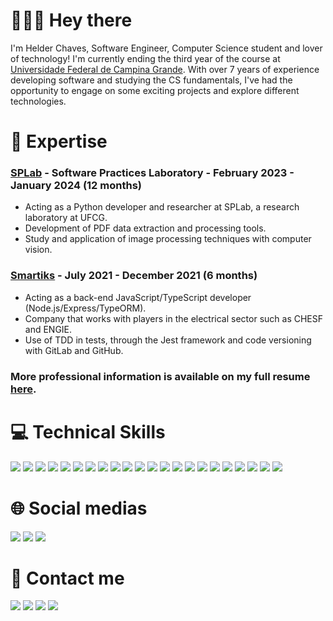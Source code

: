 # 🙋🏻‍♂️ Hey there

I'm Helder Chaves, Software Engineer, Computer Science student and lover of technology! I'm currently ending the third year of the course at [Universidade Federal de Campina Grande](https://www.computacao.ufcg.edu.br/). With over 7 years of experience developing software and studying the CS fundamentals, I've had the opportunity to engage on some exciting projects and explore different technologies.

# 🚀 Expertise

### [SPLab](https://splab.computacao.ufcg.edu.br/) - Software Practices Laboratory - February 2023 - January 2024 (12 months)
- Acting as a Python developer and researcher at SPLab, a research laboratory at UFCG.
- Development of PDF data extraction and processing tools.
- Study and application of image processing techniques with computer vision.

### [Smartiks](https://www.smartiks.com/) - July 2021 - December 2021 (6 months)
- Acting as a back-end JavaScript/TypeScript developer (Node.js/Express/TypeORM).
- Company that works with players in the electrical sector such as CHESF and ENGIE.
- Use of TDD in tests, through the Jest framework and code versioning with GitLab and GitHub.

### More professional information is available on my full resume [here](https://docs.google.com/document/d/1ErIbJLHPtCa7y2GjUZ-FLprgL_z0s_7nziXDfzEJ5c0/edit?usp=sharing).

# 💻 Technical Skills

![](https://img.shields.io/badge/Python-3776AB?style=for-the-badge&logo=python&logoColor=white)
![](https://img.shields.io/badge/Flask-000000?style=for-the-badge&logo=flask&logoColor=white)
![](https://img.shields.io/badge/Opencv-8b1df2?style=for-the-badge&logo=Opencv&logoColor=white)
![](https://img.shields.io/badge/Java-ED8B00?style=for-the-badge&logo=java&logoColor=white)
![](https://img.shields.io/badge/Spring-6DB33F?style=for-the-badge&logo=spring&logoColor=white)
![](https://img.shields.io/badge/Node.js-43853D?style=for-the-badge&logo=node.js&logoColor=white)
![](https://img.shields.io/badge/JavaScript-F7DF1E?style=for-the-badge&logo=javascript&logoColor=black)
![](https://img.shields.io/badge/TypeScript-007ACC?style=for-the-badge&logo=typescript&logoColor=white)
![](https://img.shields.io/badge/React-111111?style=for-the-badge&logo=react&logoColor=61DAFB)
![](https://img.shields.io/badge/C-00599C?style=for-the-badge&logo=c&logoColor=white)
![](https://img.shields.io/badge/Haskell-4B275F?style=for-the-badge&logo=haskell)
![](https://img.shields.io/badge/HTML5-E34F26?style=for-the-badge&logo=html5&logoColor=white)
![](https://img.shields.io/badge/CSS3-1572B6?style=for-the-badge&logo=css3&logoColor=white)
![](https://img.shields.io/badge/SQLite-07405E?style=for-the-badge&logo=sqlite&logoColor=white)
![](https://img.shields.io/badge/PostgreSQL-316192?style=for-the-badge&logo=postgresql&logoColor=white)
![](https://img.shields.io/badge/MongoDB-4EA94B?style=for-the-badge&logo=mongodb&logoColor=white)
![](https://img.shields.io/badge/Git-E34F26?style=for-the-badge&logo=git&logoColor=white)
![](https://img.shields.io/badge/GitHub-000000?style=for-the-badge&logo=github&logoColor=white)
![](https://img.shields.io/badge/GitLab-330F63?style=for-the-badge&logo=gitlab&logoColor=white)
![](https://img.shields.io/badge/Windows-017AD7?style=for-the-badge&logo=windows&logoColor=white)
![](https://img.shields.io/badge/Linux-E34F26?style=for-the-badge&logo=linux&logoColor=black)
![](https://img.shields.io/badge/macOS-FFFFFF?style=for-the-badge&logo=apple&logoColor=black)

# 🌐 Social medias

[![](https://img.shields.io/badge/LinkedIn-0077B5?style=plastic&logo=linkedin&logoColor=white)](https://www.linkedin.com/in/heldercljr/)
[![](https://img.shields.io/badge/Instagram-E4405F?style=plastic&logo=instagram&logoColor=white)](https://instagram.com/heldercljr)
[![](https://img.shields.io/badge/X-000000?style=plastic&logo=x&logoColor=white)](https://x.com/heldercljr)

# 📲 Contact me

[![](https://img.shields.io/badge/WhatsApp-25D366?style=plastic&logo=whatsapp&logoColor=white)](https://api.whatsapp.com/send?phone=5583993334913)
[![](https://img.shields.io/badge/Telegram-2CA5E0?style=plastic&logo=telegram&logoColor=white)](https://t.me/heldercljr)
[![](https://img.shields.io/badge/Discord-39457E?style=plastic&logo=discord&logoColor=white)](https://discordapp.com/users/heldercljr)
[![](https://img.shields.io/badge/Gmail-D14836?style=plastic&logo=gmail&logoColor=white)](mailto:helder.junior@ccc.ufcg.edu.br)


